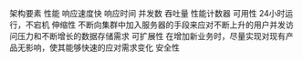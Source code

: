 架构要素
    性能
        响应速度快
        响应时间 并发数 吞吐量 性能计数器
    可用性
        24小时运行，不宕机
    伸缩性
        不断向集群中加入服务器的手段来应对不断上升的用户并发访问压力和不断增长的数据存储需求
    可扩展性
        在增加新业务时，尽量实现对现有产品无影响，使其能够快速的应对需求变化
    安全性